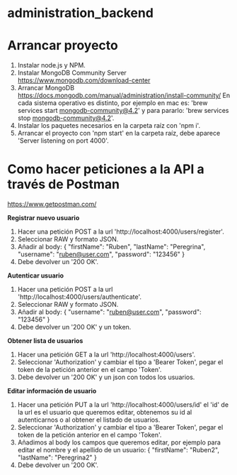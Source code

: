 # administration_backend


# Arrancar proyecto
1. Instalar node.js y NPM.
2. Instalar MongoDB Community Server https://www.mongodb.com/download-center
3. Arrancar MongoDB https://docs.mongodb.com/manual/administration/install-community/
En cada sistema operativo es distinto, por ejemplo en mac es: 'brew services start mongodb-community@4.2' y para pararlo: 'brew services stop mongodb-community@4.2'.
4. Instalar los paquetes necesarios en la carpeta raíz con 'npm i'.
5. Arrancar el proyecto con 'npm start' en la carpeta raíz, debe aparece 'Server listening on port 4000'.

# Como hacer peticiones a la API a través de Postman
https://www.getpostman.com/

**Registrar nuevo usuario**
1. Hacer una petición POST a la url 'http://localhost:4000/users/register'.
2. Seleccionar RAW y formato JSON.
3. Añadir al body: 
{
    "firstName": "Ruben",
    "lastName": "Peregrina",
    "username": "ruben@user.com",
    "password": "123456"
}
4. Debe devolver un '200 OK'.

**Autenticar usuario**

1. Hacer una petición POST a la url 'http://localhost:4000/users/authenticate'.
2. Seleccionar RAW y formato JSON.
3. Añadir al body: 
{
    "username": "ruben@user.com",
    "password": "123456"
}
4. Debe devolver un '200 OK' y un token.

**Obtener lista de usuarios**

1. Hacer una petición GET a la url 'http://localhost:4000/users'.
2. Seleccionar 'Authorization' y cambiar el tipo a 'Bearer Token', pegar el token de la petición anterior en el campo 'Token'.
3. Debe devolver un '200 OK' y un json con todos los usuarios.

**Editar información de usuario**

1. Hacer una petición PUT a la url 'http://localhost:4000/users/id' el 'id' de la url es el usuario que queremos editar, obtenemos su id al autenticarnos o al obtener el listado de usuarios.
2. Seleccionar 'Authorization' y cambiar el tipo a 'Bearer Token', pegar el token de la petición anterior en el campo 'Token'.
3. Añadimos al body los campos que queremos editar, por ejemplo para editar el nombre y el apellido de un usuario:
{
    "firstName": "Ruben2",
    "lastName": "Peregrina2"
}
4. Debe devolver un '200 OK'.
